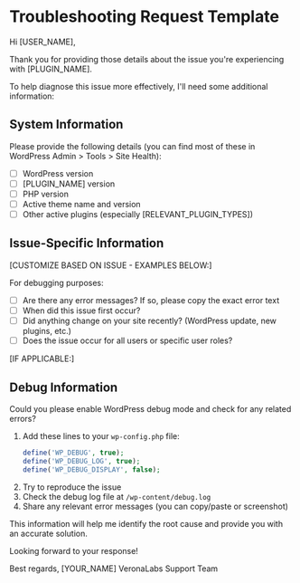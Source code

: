# Troubleshooting Request Template

Hi [USER_NAME],

Thank you for providing those details about the issue you're experiencing with [PLUGIN_NAME].

To help diagnose this issue more effectively, I'll need some additional information:

## System Information
Please provide the following details (you can find most of these in WordPress Admin > Tools > Site Health):

- [ ] WordPress version
- [ ] [PLUGIN_NAME] version
- [ ] PHP version
- [ ] Active theme name and version
- [ ] Other active plugins (especially [RELEVANT_PLUGIN_TYPES])

## Issue-Specific Information
[CUSTOMIZE BASED ON ISSUE - EXAMPLES BELOW:]

For debugging purposes:
- [ ] Are there any error messages? If so, please copy the exact error text
- [ ] When did this issue first occur?
- [ ] Did anything change on your site recently? (WordPress update, new plugins, etc.)
- [ ] Does the issue occur for all users or specific user roles?

[IF APPLICABLE:]
## Debug Information
Could you please enable WordPress debug mode and check for any related errors?

1. Add these lines to your `wp-config.php` file:
   ```php
   define('WP_DEBUG', true);
   define('WP_DEBUG_LOG', true);
   define('WP_DEBUG_DISPLAY', false);
   ```
2. Try to reproduce the issue
3. Check the debug log file at `/wp-content/debug.log`
4. Share any relevant error messages (you can copy/paste or screenshot)

This information will help me identify the root cause and provide you with an accurate solution.

Looking forward to your response!

Best regards,
[YOUR_NAME]
VeronaLabs Support Team

